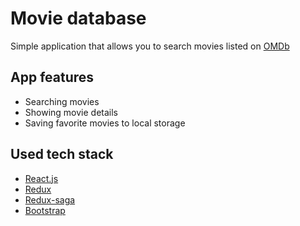 # Movie database

Simple application that allows you to search movies listed on [OMDb](http://www.omdbapi.com/)

## App features

- Searching movies
- Showing movie details
- Saving favorite movies to local storage

## Used tech stack

- [React.js](https://reactjs.org/)
- [Redux](https://redux.js.org/)
- [Redux-saga](https://redux-saga.js.org/)
- [Bootstrap](https://getbootstrap.com/)

